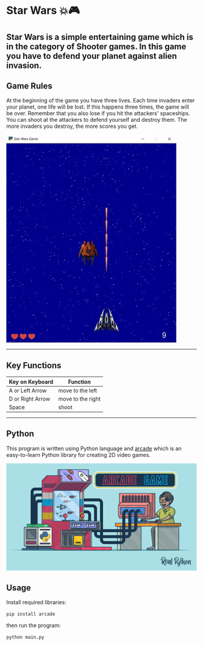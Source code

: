 # Star Wars 💥🎮

**Star Wars** is a simple entertaining game which is in the category of Shooter games. In this game you have to defend your planet against alien invasion.
---
## Game Rules
At the beginning of the game you have three lives. Each time invaders enter your planet, one life will be lost. If this happens three times, the game will be over. Remember that you also lose if you hit the attackers' spaceships. You can shoot at the attackers to defend yourself and destroy them. The more invaders you destroy, the more scores you get.

![Image](pictures\game_screen.jpg)

---
## Key Functions
|Key on Keyboard|Function|
|-|-------------------------|
|A or Left Arrow|move to the left|
|D or Right Arrow|move to the right|
|Space|shoot|

---
## Python
This program is written using Python language and [arcade](https://api.arcade.academy/en/latest/) which is an easy-to-learn Python library for creating 2D video games.

![Image](pictures\Arcade-vs-PyGame_Watermarked.webp)



## Usage
Install required libraries:
```
pip install arcade
```
then run the program:
```
python main.py
```